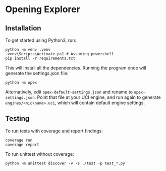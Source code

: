 # Opening Explorer

## Installation
To get started using Python3, run:

    python -m venv .venv
    .venv\Scripts\Activate.ps1 # Assuming powershell
    pip install -r requirements.txt

This will install all the dependencies. Running the program once will generate the settings.json file:

    python -m opex

Alternatively, edit `opex-default-settings.json` and rename to `opex-settings.json`. Point that file at your UCI engine, and run again to generate `engines/<nickname>.uci`, which will contain default engine settings.

## Testing
To run tests with coverage and report findings:

    coverage run
    coverage report

To run unittest without coverage:

    python -m unittest discover -v -s ./test -p test_*.py
